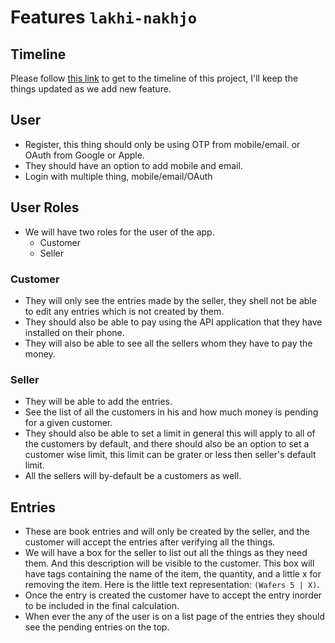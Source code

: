 # Features ```lakhi-nakhjo```

## Timeline
Please follow [this link](https://docs.google.com/spreadsheets/d/1Qd_cBgxiLG6i_SvIzYWsGMkq9Y9_UmCxL4SOiVV-wFQ/edit?usp=sharing) to get to the timeline of this project, I'll keep the things updated as we add new feature.

## User
 - Register, this thing should only be using OTP from mobile/email. or OAuth from Google or Apple.
 - They should have an option to add mobile and email.
 - Login with multiple thing, mobile/email/OAuth

## User Roles
 - We will have two roles for the user of the app. 
   - Customer
   - Seller

### Customer
 - They will only see the entries made by the seller, they shell not be able to edit any entries which is not created
by them.
 - They should also be able to pay using the API application that they have installed on their phone.
 - They will also be able to see all the sellers whom they have to pay the money.

### Seller
 - They will be able to add the entries.
 - See the list of all the customers in his and how much money is pending for a given customer.
 - They should also be able to set a limit in general this will apply to all of the customers by default, and there
should also be an option to set a customer wise limit, this limit can be grater or less then seller's default limit.
 - All the sellers will by-default be a customers as well.

## Entries
 - These are book entries and will only be created by the seller, and the customer will accept the entries after
verifying all the things.
 - We will have a box for the seller to list out all the things as they need them. And this description will
be visible to the customer. This box will have tags containing the name of the item, the quantity, and a little x for
removing the item. Here is the little text representation: ```(Wafers 5 | X)```.
 - Once the entry is created the customer have to accept the entry inorder to be included in the final calculation.
 - When ever the any of the user is on a list page of the entries they should see the pending entries on the top.
